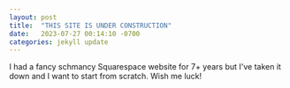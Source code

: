 ```yaml
---
layout: post
title:  "THIS SITE IS UNDER CONSTRUCTION"
date:   2023-07-27 00:14:10 -0700
categories: jekyll update
---
```

I had a fancy schmancy Squarespace website for 7+ years but I've taken it down and I want to start from scratch. Wish me luck!
